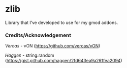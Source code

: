 # zlib
Library that I've developed to use for my gmod addons.

### Credits/Acknowledgement
_Vercas_ - vON (https://github.com/vercas/vON)

_Haggen_ - string.random (https://gist.github.com/haggen/2fd643ea9a261fea2094)
